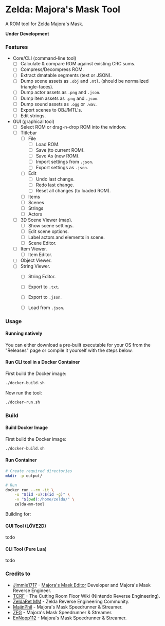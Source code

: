# Zelda: Majora's Mask Tool

A ROM tool for Zelda Majora's Mask.

**Under Development**

### Features

- Core/CLI (command-line tool)
  - [ ] Calculate & compare ROM against existing CRC sums.
  - [ ] Compress/Decompress ROM.
  - [ ] Extract dmatable segments (text or JSON).
  - [ ] Dump scene assets as `.obj` and `.mtl`. (should be normalized triangle-faces).
  - [ ] Dump actor assets as `.png` and `.json`.
  - [ ] Dump item assets as `.png` and `.json`.
  - [ ] Dump sound assets as `.ogg` or `.wav`.
  - [ ] Export scenes to OBJ/MTL's.
  - [ ] Edit strings.

- GUI (graphical tool)
  - [ ] Select ROM or drag-n-drop ROM into the window.
  - [ ] Titlebar
    - [ ] File
      - [ ] Load ROM.
      - [ ] Save (to current ROM).
      - [ ] Save As (new ROM).
      - [ ] Import settings from `.json`.
      - [ ] Export settings as `.json`.
    - [ ] Edit
      - [ ] Undo last change.
      - [ ] Redo last change.
      - [ ] Reset all changes (to loaded ROM).
    - [ ] Items
    - [ ] Scenes
    - [ ] Strings
    - [ ] Actors
  - [ ] 3D Scene Viewer (map).
    - [ ] Show scene settings.
    - [ ] Edit scene options.
    - [ ] Label actors and elements in scene.
    - [ ] Scene Editor.
  - [ ] Item Viewer.
    - [ ] Item Editor.
  - [ ] Object Viewer.
  - [ ] String Viewer.
    - [ ] String Editor.
    - [ ] Export to `.txt`.
    - [ ] Export to `.json`.
    - [ ] Load from `.json`.





### Usage


#### Running natively

You can either download a pre-built executable for your OS from the "Releases" page or compile it yourself with the steps below.


#### Run CLI tool in a Docker Container

First build the Docker image:

```sh
./docker-build.sh
```

Now run the tool:

```sh
./docker-run.sh
```






### Build

#### Build Docker Image

First build the Docker image:
```sh
./docker-build.sh
```

#### Run Container

```sh
# Create required directories
mkdir -p output/

# Run
docker run --rm -it \
	-u "$(id -u):$(id -g)" \
	-v "$(pwd):/home/zelda/" \
	zelda-mm-tool
```

Building for:

#### GUI Tool (LÖVE2D)
todo




#### CLI Tool (Pure Lua)
todo








### Credits to

- [Jimmie1717](https://github.com/jimmie1717) -  [Majora's Mask Editor](https://jimmie1717.com/tools/mm) Developer and Majora's Mask Reverse Engineer.
- [TCRF](https://tcrf.net/Development:The_Legend_of_Zelda:_Majora%27s_Mask) - The Cutting Room Floor Wiki (Nintendo Reverse Engineering).
- [ZeldaRet MM](https://github.com/zeldaret/mm) - Zelda Reverse Engineering Community.
- [MajinPhil](https://majinphil.gg/) - Majora's Mask Speedrunner & Streamer.
- [ZFG](https://www.twitch.tv/Zfg1) - Majora's Mask Speedrunner & Streamer.
- [EnNopp112](https://www.twitch.tv/ennopp112) - Majora's Mask Speedrunner & Streamer.
